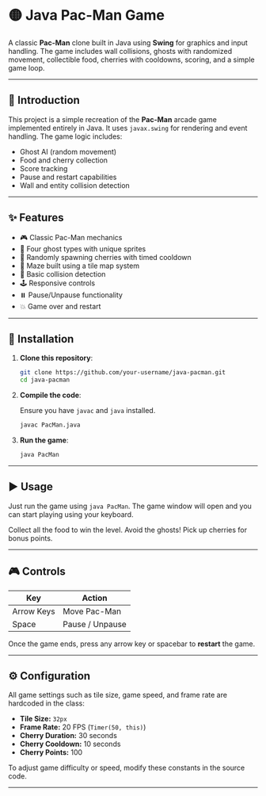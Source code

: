 # 🟡 Java Pac-Man Game

A classic **Pac-Man** clone built in Java using **Swing** for graphics and input handling. The game includes wall collisions, ghosts with randomized movement, collectible food, cherries with cooldowns, scoring, and a simple game loop.

---

## 🧠 Introduction

This project is a simple recreation of the **Pac-Man** arcade game implemented entirely in Java. It uses `javax.swing` for rendering and event handling. The game logic includes:

- Ghost AI (random movement)
- Food and cherry collection
- Score tracking
- Pause and restart capabilities
- Wall and entity collision detection

---

## ✨ Features

- 🎮 Classic Pac-Man mechanics
- 👻 Four ghost types with unique sprites
- 🍒 Randomly spawning cherries with timed cooldown
- 🧱 Maze built using a tile map system
- 🧠 Basic collision detection
- 🕹️ Responsive controls
- ⏸️ Pause/Unpause functionality
- 💥 Game over and restart

---

## 💾 Installation

1. **Clone this repository**:

    ```bash
    git clone https://github.com/your-username/java-pacman.git
    cd java-pacman
    ```

2. **Compile the code**:

    Ensure you have `javac` and `java` installed.

    ```bash
    javac PacMan.java
    ```

3. **Run the game**:

    ```bash
    java PacMan
    ```

---

## ▶️ Usage

Just run the game using `java PacMan`. The game window will open and you can start playing using your keyboard.

Collect all the food to win the level. Avoid the ghosts! Pick up cherries for bonus points.

---

## 🎮 Controls

| Key        | Action              |
|------------|---------------------|
| Arrow Keys | Move Pac-Man        |
| Space      | Pause / Unpause     |

Once the game ends, press any arrow key or spacebar to **restart** the game.

---

## ⚙️ Configuration

All game settings such as tile size, game speed, and frame rate are hardcoded in the class:

- **Tile Size:** `32px`
- **Frame Rate:** 20 FPS (`Timer(50, this)`)
- **Cherry Duration:** 30 seconds
- **Cherry Cooldown:** 10 seconds
- **Cherry Points:** 100

To adjust game difficulty or speed, modify these constants in the source code.

---



